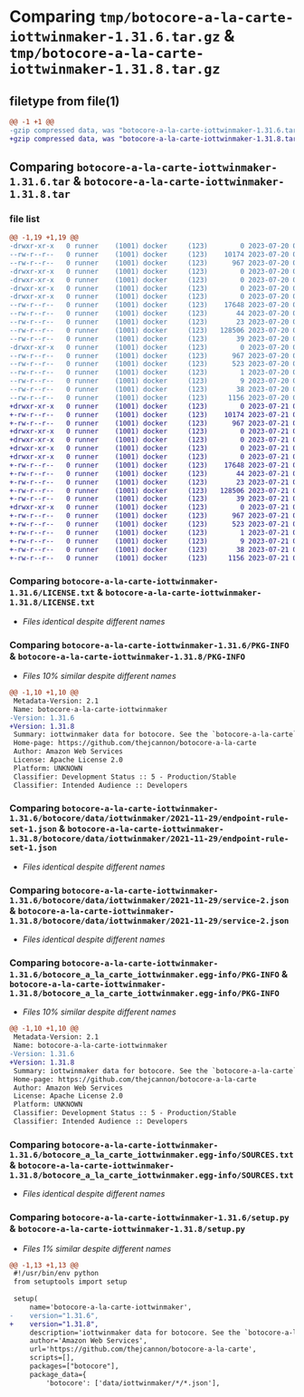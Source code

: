 # Comparing `tmp/botocore-a-la-carte-iottwinmaker-1.31.6.tar.gz` & `tmp/botocore-a-la-carte-iottwinmaker-1.31.8.tar.gz`

## filetype from file(1)

```diff
@@ -1 +1 @@
-gzip compressed data, was "botocore-a-la-carte-iottwinmaker-1.31.6.tar", last modified: Thu Jul 20 01:20:23 2023, max compression
+gzip compressed data, was "botocore-a-la-carte-iottwinmaker-1.31.8.tar", last modified: Fri Jul 21 01:21:32 2023, max compression
```

## Comparing `botocore-a-la-carte-iottwinmaker-1.31.6.tar` & `botocore-a-la-carte-iottwinmaker-1.31.8.tar`

### file list

```diff
@@ -1,19 +1,19 @@
-drwxr-xr-x   0 runner    (1001) docker     (123)        0 2023-07-20 01:20:23.190708 botocore-a-la-carte-iottwinmaker-1.31.6/
--rw-r--r--   0 runner    (1001) docker     (123)    10174 2023-07-20 01:20:23.000000 botocore-a-la-carte-iottwinmaker-1.31.6/LICENSE.txt
--rw-r--r--   0 runner    (1001) docker     (123)      967 2023-07-20 01:20:23.190708 botocore-a-la-carte-iottwinmaker-1.31.6/PKG-INFO
-drwxr-xr-x   0 runner    (1001) docker     (123)        0 2023-07-20 01:20:23.186708 botocore-a-la-carte-iottwinmaker-1.31.6/botocore/
-drwxr-xr-x   0 runner    (1001) docker     (123)        0 2023-07-20 01:20:23.186708 botocore-a-la-carte-iottwinmaker-1.31.6/botocore/data/
-drwxr-xr-x   0 runner    (1001) docker     (123)        0 2023-07-20 01:20:23.186708 botocore-a-la-carte-iottwinmaker-1.31.6/botocore/data/iottwinmaker/
-drwxr-xr-x   0 runner    (1001) docker     (123)        0 2023-07-20 01:20:23.186708 botocore-a-la-carte-iottwinmaker-1.31.6/botocore/data/iottwinmaker/2021-11-29/
--rw-r--r--   0 runner    (1001) docker     (123)    17648 2023-07-20 01:19:55.000000 botocore-a-la-carte-iottwinmaker-1.31.6/botocore/data/iottwinmaker/2021-11-29/endpoint-rule-set-1.json
--rw-r--r--   0 runner    (1001) docker     (123)       44 2023-07-20 01:19:55.000000 botocore-a-la-carte-iottwinmaker-1.31.6/botocore/data/iottwinmaker/2021-11-29/examples-1.json
--rw-r--r--   0 runner    (1001) docker     (123)       23 2023-07-20 01:19:55.000000 botocore-a-la-carte-iottwinmaker-1.31.6/botocore/data/iottwinmaker/2021-11-29/paginators-1.json
--rw-r--r--   0 runner    (1001) docker     (123)   128506 2023-07-20 01:19:55.000000 botocore-a-la-carte-iottwinmaker-1.31.6/botocore/data/iottwinmaker/2021-11-29/service-2.json
--rw-r--r--   0 runner    (1001) docker     (123)       39 2023-07-20 01:19:55.000000 botocore-a-la-carte-iottwinmaker-1.31.6/botocore/data/iottwinmaker/2021-11-29/waiters-2.json
-drwxr-xr-x   0 runner    (1001) docker     (123)        0 2023-07-20 01:20:23.186708 botocore-a-la-carte-iottwinmaker-1.31.6/botocore_a_la_carte_iottwinmaker.egg-info/
--rw-r--r--   0 runner    (1001) docker     (123)      967 2023-07-20 01:20:23.000000 botocore-a-la-carte-iottwinmaker-1.31.6/botocore_a_la_carte_iottwinmaker.egg-info/PKG-INFO
--rw-r--r--   0 runner    (1001) docker     (123)      523 2023-07-20 01:20:23.000000 botocore-a-la-carte-iottwinmaker-1.31.6/botocore_a_la_carte_iottwinmaker.egg-info/SOURCES.txt
--rw-r--r--   0 runner    (1001) docker     (123)        1 2023-07-20 01:20:23.000000 botocore-a-la-carte-iottwinmaker-1.31.6/botocore_a_la_carte_iottwinmaker.egg-info/dependency_links.txt
--rw-r--r--   0 runner    (1001) docker     (123)        9 2023-07-20 01:20:23.000000 botocore-a-la-carte-iottwinmaker-1.31.6/botocore_a_la_carte_iottwinmaker.egg-info/top_level.txt
--rw-r--r--   0 runner    (1001) docker     (123)       38 2023-07-20 01:20:23.190708 botocore-a-la-carte-iottwinmaker-1.31.6/setup.cfg
--rw-r--r--   0 runner    (1001) docker     (123)     1156 2023-07-20 01:20:23.000000 botocore-a-la-carte-iottwinmaker-1.31.6/setup.py
+drwxr-xr-x   0 runner    (1001) docker     (123)        0 2023-07-21 01:21:32.487125 botocore-a-la-carte-iottwinmaker-1.31.8/
+-rw-r--r--   0 runner    (1001) docker     (123)    10174 2023-07-21 01:21:32.000000 botocore-a-la-carte-iottwinmaker-1.31.8/LICENSE.txt
+-rw-r--r--   0 runner    (1001) docker     (123)      967 2023-07-21 01:21:32.487125 botocore-a-la-carte-iottwinmaker-1.31.8/PKG-INFO
+drwxr-xr-x   0 runner    (1001) docker     (123)        0 2023-07-21 01:21:32.487125 botocore-a-la-carte-iottwinmaker-1.31.8/botocore/
+drwxr-xr-x   0 runner    (1001) docker     (123)        0 2023-07-21 01:21:32.487125 botocore-a-la-carte-iottwinmaker-1.31.8/botocore/data/
+drwxr-xr-x   0 runner    (1001) docker     (123)        0 2023-07-21 01:21:32.487125 botocore-a-la-carte-iottwinmaker-1.31.8/botocore/data/iottwinmaker/
+drwxr-xr-x   0 runner    (1001) docker     (123)        0 2023-07-21 01:21:32.487125 botocore-a-la-carte-iottwinmaker-1.31.8/botocore/data/iottwinmaker/2021-11-29/
+-rw-r--r--   0 runner    (1001) docker     (123)    17648 2023-07-21 01:21:06.000000 botocore-a-la-carte-iottwinmaker-1.31.8/botocore/data/iottwinmaker/2021-11-29/endpoint-rule-set-1.json
+-rw-r--r--   0 runner    (1001) docker     (123)       44 2023-07-21 01:21:06.000000 botocore-a-la-carte-iottwinmaker-1.31.8/botocore/data/iottwinmaker/2021-11-29/examples-1.json
+-rw-r--r--   0 runner    (1001) docker     (123)       23 2023-07-21 01:21:06.000000 botocore-a-la-carte-iottwinmaker-1.31.8/botocore/data/iottwinmaker/2021-11-29/paginators-1.json
+-rw-r--r--   0 runner    (1001) docker     (123)   128506 2023-07-21 01:21:06.000000 botocore-a-la-carte-iottwinmaker-1.31.8/botocore/data/iottwinmaker/2021-11-29/service-2.json
+-rw-r--r--   0 runner    (1001) docker     (123)       39 2023-07-21 01:21:06.000000 botocore-a-la-carte-iottwinmaker-1.31.8/botocore/data/iottwinmaker/2021-11-29/waiters-2.json
+drwxr-xr-x   0 runner    (1001) docker     (123)        0 2023-07-21 01:21:32.487125 botocore-a-la-carte-iottwinmaker-1.31.8/botocore_a_la_carte_iottwinmaker.egg-info/
+-rw-r--r--   0 runner    (1001) docker     (123)      967 2023-07-21 01:21:32.000000 botocore-a-la-carte-iottwinmaker-1.31.8/botocore_a_la_carte_iottwinmaker.egg-info/PKG-INFO
+-rw-r--r--   0 runner    (1001) docker     (123)      523 2023-07-21 01:21:32.000000 botocore-a-la-carte-iottwinmaker-1.31.8/botocore_a_la_carte_iottwinmaker.egg-info/SOURCES.txt
+-rw-r--r--   0 runner    (1001) docker     (123)        1 2023-07-21 01:21:32.000000 botocore-a-la-carte-iottwinmaker-1.31.8/botocore_a_la_carte_iottwinmaker.egg-info/dependency_links.txt
+-rw-r--r--   0 runner    (1001) docker     (123)        9 2023-07-21 01:21:32.000000 botocore-a-la-carte-iottwinmaker-1.31.8/botocore_a_la_carte_iottwinmaker.egg-info/top_level.txt
+-rw-r--r--   0 runner    (1001) docker     (123)       38 2023-07-21 01:21:32.487125 botocore-a-la-carte-iottwinmaker-1.31.8/setup.cfg
+-rw-r--r--   0 runner    (1001) docker     (123)     1156 2023-07-21 01:21:32.000000 botocore-a-la-carte-iottwinmaker-1.31.8/setup.py
```

### Comparing `botocore-a-la-carte-iottwinmaker-1.31.6/LICENSE.txt` & `botocore-a-la-carte-iottwinmaker-1.31.8/LICENSE.txt`

 * *Files identical despite different names*

### Comparing `botocore-a-la-carte-iottwinmaker-1.31.6/PKG-INFO` & `botocore-a-la-carte-iottwinmaker-1.31.8/PKG-INFO`

 * *Files 10% similar despite different names*

```diff
@@ -1,10 +1,10 @@
 Metadata-Version: 2.1
 Name: botocore-a-la-carte-iottwinmaker
-Version: 1.31.6
+Version: 1.31.8
 Summary: iottwinmaker data for botocore. See the `botocore-a-la-carte` package for more info.
 Home-page: https://github.com/thejcannon/botocore-a-la-carte
 Author: Amazon Web Services
 License: Apache License 2.0
 Platform: UNKNOWN
 Classifier: Development Status :: 5 - Production/Stable
 Classifier: Intended Audience :: Developers
```

### Comparing `botocore-a-la-carte-iottwinmaker-1.31.6/botocore/data/iottwinmaker/2021-11-29/endpoint-rule-set-1.json` & `botocore-a-la-carte-iottwinmaker-1.31.8/botocore/data/iottwinmaker/2021-11-29/endpoint-rule-set-1.json`

 * *Files identical despite different names*

### Comparing `botocore-a-la-carte-iottwinmaker-1.31.6/botocore/data/iottwinmaker/2021-11-29/service-2.json` & `botocore-a-la-carte-iottwinmaker-1.31.8/botocore/data/iottwinmaker/2021-11-29/service-2.json`

 * *Files identical despite different names*

### Comparing `botocore-a-la-carte-iottwinmaker-1.31.6/botocore_a_la_carte_iottwinmaker.egg-info/PKG-INFO` & `botocore-a-la-carte-iottwinmaker-1.31.8/botocore_a_la_carte_iottwinmaker.egg-info/PKG-INFO`

 * *Files 10% similar despite different names*

```diff
@@ -1,10 +1,10 @@
 Metadata-Version: 2.1
 Name: botocore-a-la-carte-iottwinmaker
-Version: 1.31.6
+Version: 1.31.8
 Summary: iottwinmaker data for botocore. See the `botocore-a-la-carte` package for more info.
 Home-page: https://github.com/thejcannon/botocore-a-la-carte
 Author: Amazon Web Services
 License: Apache License 2.0
 Platform: UNKNOWN
 Classifier: Development Status :: 5 - Production/Stable
 Classifier: Intended Audience :: Developers
```

### Comparing `botocore-a-la-carte-iottwinmaker-1.31.6/botocore_a_la_carte_iottwinmaker.egg-info/SOURCES.txt` & `botocore-a-la-carte-iottwinmaker-1.31.8/botocore_a_la_carte_iottwinmaker.egg-info/SOURCES.txt`

 * *Files identical despite different names*

### Comparing `botocore-a-la-carte-iottwinmaker-1.31.6/setup.py` & `botocore-a-la-carte-iottwinmaker-1.31.8/setup.py`

 * *Files 1% similar despite different names*

```diff
@@ -1,13 +1,13 @@
 #!/usr/bin/env python
 from setuptools import setup
 
 setup(
     name='botocore-a-la-carte-iottwinmaker',
-    version="1.31.6",
+    version="1.31.8",
     description='iottwinmaker data for botocore. See the `botocore-a-la-carte` package for more info.',
     author='Amazon Web Services',
     url='https://github.com/thejcannon/botocore-a-la-carte',
     scripts=[],
     packages=["botocore"],
     package_data={
         'botocore': ['data/iottwinmaker/*/*.json'],
```

